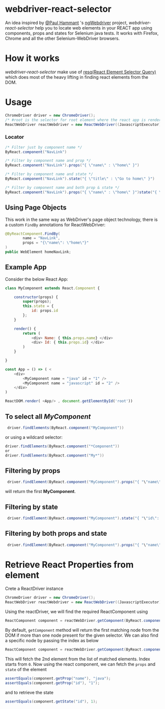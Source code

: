 # webdriver-react-selector

An idea inspired by [@Paul Hammant](https://github.com/paul-hammant) 's [ngWebdriver](https://github.com/paul-hammant/ngWebDriver) project, <i>webdriver-react-selector</i> help you to locate web elements in your REACT app using components, props and states for Selenium java tests. It works with Firefox, Chrome and all the other Selenium-WebDriver browsers.

# How it works

<i>webdriver-react-selector</i> make use of [resq(React Element Selector Query)](https://github.com/baruchvlz/resq) which does most of the heavy lifting in finding react elements from the DOM.

# Usage
```java
ChromeDriver driver = new ChromeDriver();
/* #root is the selector for root element where the react app is rendered */
ReactWebDriver reactWebdriver = new ReactWebDriver((JavascriptExecutor) driver, "#root");
```

### Locator
```java
/* Filter just by component name */
ByReact.component("NavLink")

/* Filter by component name and prop */
ByReact.component("NavLink").props("{ \"name\" : \"home\" }")

/* Filter by component name and state */
ByReact.component("NavLink").state("{ \"title\" : \"Go to home\" }")

/* Filter by component name and both prop & state */
ByReact.component("NavLink").props("{ \"name\" : \"home\" }")state("{ \"title\" : \"Go to home\" }")
```
## Using Page Objects
This work in the same way as WebDriver's page object technology, there is a custom `FindBy` 
annotations for ReactWebDriver:
```java
@ByReactComponent.FindBy(
        name = "NavLink",
        props = "{\"name\": \"home\"}"
)
public WebElement homeNavLink;
```

## Example App
Consider the below React App:
```javascript
class MyComponent extends React.Component {

    constructor(props) {
        super(props);
        this.state = {
            id: props.id
        };
    }

    render() {
        return ( 
            <div> Name: { this.props.name} </div> 
            <div> Id: { this.props.id} </div>    
        )
    }

}

const App = () => ( <
    <div>
    	<MyComponent name = "java" id = "1" />
    	<MyComponent name = "javascript" id = "2" />
    </div>
)

ReactDOM.render( <App/> , document.getElementById('root'))
```

## To select all <i><b>MyComponent</b></i>
```java
 driver.findElements(ByReact.component("MyComponent"))
```
or using a wildcard selector:
```java
driver.findElements(ByReact.component("*Component"))
or
driver.findElements(ByReact.component("My*"))
```

## Filtering by props
```java
 driver.findElement(ByReact.component("MyComponent").props("{ "\"name\": \"java\" }"))
```
will return the first <b>MyComponent</b>. 
## Filtering by state
```java
 driver.findElement(ByReact.component("MyComponent").state("{ "\"id\": \"1\" }"))
```
## Filtering by both props and state
```java
 driver.findElement(ByReact.component("MyComponent").props("{ "\"name\": \"java\" }").state("{ "\"id\": \"1\" }"))
```
# Retrieve React Properties from element
Crete a ReactDriver instance
```java
ChromeDriver driver = new ChromeDriver();
ReactWebDriver reactWebdriver = new ReactWebDriver((JavascriptExecutor) driver, "#root");
```
Using the reactDriver, we will find the required ReactComponent using
```java
ReactComponent component = reactWebDriver.getComponent(ByReact.component("MyComponent"));
```
By default, `getComponent` method will return the first matching node from the DOM if more than one node present for the given selector.
We can also find a specific node by passing the index as below
```java
ReactComponent component = reactWebDriver.getComponent(ByReact.component("MyComponent"), 1);
```
This will fetch the 2nd element from the list of matched elements. Index starts from `0`.
Now using the react component, we can fetch the `props` and `state` of the element
```java
assertEquals(component.getProp("name"), "java");
assertEquals(component.getProp("id"), "1");
```
and to retrieve the state
```java
assertEquals(component.getState("id"), 1);
```